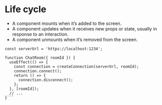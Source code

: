 # Life cycle

- A component mounts when it’s added to the screen.
- A component updates when it receives new props or state, usually in response to an interaction.
- A component unmounts when it’s removed from the screen.

````
const serverUrl = 'https://localhost:1234';

function ChatRoom({ roomId }) {
  useEffect(() => {
    const connection = createConnection(serverUrl, roomId);
    connection.connect();
    return () => {
      connection.disconnect();
    };
  }, [roomId]);
  // ...
}```
````
